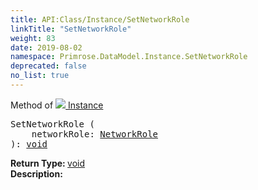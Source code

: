```yaml
---
title: API:Class/Instance/SetNetworkRole
linkTitle: "SetNetworkRole"
weight: 83
date: 2019-08-02
namespace: Primrose.DataModel.Instance.SetNetworkRole
deprecated: false
no_list: true
---
```

Method of <a href="/docs/api-reference/Class/Instance"><img src="/icons/silk/default.png"/>&nbsp;Instance</a>
<pre class="method-declaration">
SetNetworkRole (
    networkRole: <a class="type" href="/docs/api-reference/Enum/NetworkRole">NetworkRole</a>
): <a class="type" href="/docs/api-reference/System/void">void</a></pre>
<b>Return Type: </b>
<a class="type" href="/docs/api-reference/System/void">void</a>
<br/>
<b>Description: </b>